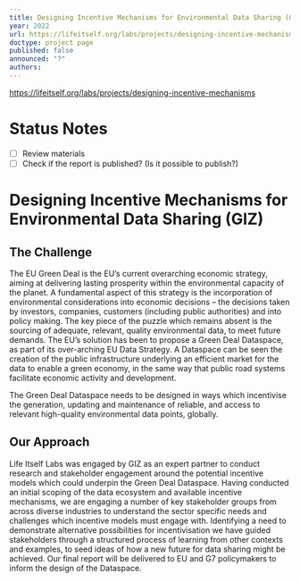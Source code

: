 ```yaml
---
title: Designing Incentive Mechanisms for Environmental Data Sharing (GIZ)
year: 2022
url: https://lifeitself.org/labs/projects/designing-incentive-mechanisms
doctype: project page
published: false
announced: "?"
authors:
---
```


https://lifeitself.org/labs/projects/designing-incentive-mechanisms

# Status Notes

- [ ] Review materials
- [ ] Check if the report is published? (Is it possible to publish?)

# Designing Incentive Mechanisms for Environmental Data Sharing (GIZ)
## The Challenge

The EU Green Deal is the EU’s current overarching economic strategy, aiming at delivering lasting prosperity within the environmental capacity of the planet. A fundamental aspect of this strategy is the incorporation of environmental considerations into economic decisions – the decisions taken by investors, companies, customers (including public authorities) and into policy making. The key piece of the puzzle which remains absent is the sourcing of adequate, relevant, quality environmental data, to meet future demands. The EU’s solution has been to propose a Green Deal Dataspace, as part of its over-arching EU Data Strategy. A Dataspace can be seen the creation of the public infrastructure underlying an efficient market for the data to enable a green economy, in the same way that public road systems facilitate economic activity and development.

The Green Deal Dataspace needs to be designed in ways which incentivise the generation, updating and maintenance of reliable, and access to relevant high-quality environmental data points, globally.

## Our Approach

Life Itself Labs was engaged by GIZ as an expert partner to conduct research and stakeholder engagement around the potential incentive models which could underpin the Green Deal Dataspace. Having conducted an initial scoping of the data ecosystem and available incentive mechanisms, we are engaging a number of key stakeholder groups from across diverse industries to understand the sector specific needs and challenges which incentive models must engage with. Identifying a need to demonstrate alternative possibilities for incentivisation we have guided stakeholders through a structured process of learning from other contexts and examples, to seed ideas of how a new future for data sharing might be achieved. Our final report will be delivered to EU and G7 policymakers to inform the design of the Dataspace.